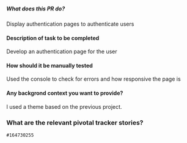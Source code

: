 ##### What does this PR do?

Display authentication pages to authenticate users

#### Description of task to be completed

Develop an authentication page for the user

#### How should it be manually tested

Used the console to check for errors and how responsive the page is

#### Any backgrond context you want to provide?

I used a theme based on the previous project.

### What are the relevant pivotal tracker stories?

`#164730255`
